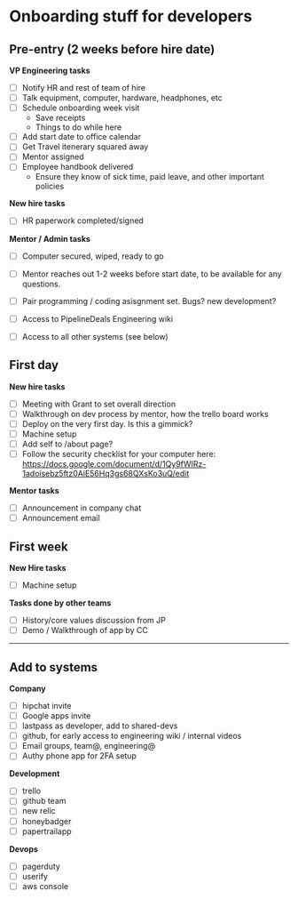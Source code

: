 # Onboarding stuff for developers

## Pre-entry (2 weeks before hire date)

**VP Engineering tasks**

* [ ] Notify HR and rest of team of hire
* [ ] Talk equipment, computer, hardware, headphones, etc
* [ ] Schedule onboarding week visit
  * Save receipts
  * Things to do while here
* [ ] Add start date to office calendar
* [ ] Get Travel itenerary squared away
* [ ] Mentor assigned
* [ ] Employee handbook delivered
  * Ensure they know of sick time, paid leave, and other important policies

**New hire tasks**

* [ ] HR paperwork completed/signed

**Mentor / Admin tasks**

* [ ] Computer secured, wiped, ready to go

* [ ] Mentor reaches out 1-2 weeks before start date, to be available for any questions.
* [ ] Pair programming  / coding asisgnment set.  Bugs?  new development?
* [ ] Access to PipelineDeals Engineering wiki
* [ ] Access to all other systems (see below)

## First day

**New hire tasks**

* [ ] Meeting with Grant to set overall direction
* [ ] Walkthrough on dev process by mentor, how the trello board works
* [ ] Deploy on the very first day.  Is this a gimmick?
* [ ] Machine setup
* [ ] Add self to /about page?
* [ ] Follow the security checklist for your computer here:  https://docs.google.com/document/d/1Qy9fWIRz-1adoisebz5ftz0AiE56Hq3gs68QXsKo3uQ/edit

**Mentor tasks**

* [ ] Announcement in company chat
* [ ] Announcement email

## First week

**New Hire tasks**

* [ ] Machine setup

**Tasks done by other teams**

* [ ] History/core values discussion from JP
* [ ] Demo / Walkthrough of app by CC

---

## Add to systems

**Company**

* [ ] hipchat invite
* [ ] Google apps invite
* [ ] lastpass as developer, add to shared-devs
* [ ] github, for early access to engineering wiki / internal videos
* [ ] Email groups, team@, engineering@
* [ ] Authy phone app for 2FA setup

**Development**

* [ ] trello
* [ ] github team
* [ ] new relic
* [ ] honeybadger
* [ ] papertrailapp

**Devops**

* [ ] pagerduty
* [ ] userify
* [ ] aws console

